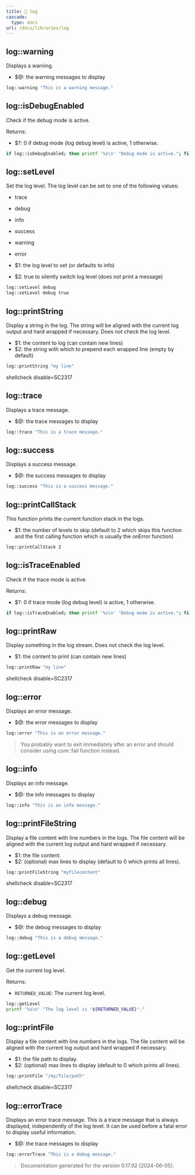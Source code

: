 ```yaml
---
title: 📂 log
cascade:
  type: docs
url: /docs/libraries/log
---
```


## log::warning

Displays a warning.

- $@: the warning messages to display

```bash
log::warning "This is a warning message."
```


## log::isDebugEnabled

Check if the debug mode is active.

Returns:

- $?: 0 if debug mode (log debug level) is active, 1 otherwise.

```bash
if log::isDebugEnabled; then printf '%s\n' "Debug mode is active."; fi
```


## log::setLevel

Set the log level. The log level can be set to one of the following values:

- trace
- debug
- info
- success
- warning
- error

- $1: the log level to set (or defaults to info)
- $2: true to silently switch log level (does not print a message)

```bash
log::setLevel debug
log::setLevel debug true
```


## log::printString

Display a string in the log.
The string will be aligned with the current log output and hard wrapped if necessary.
Does not check the log level.

- $1: the content to log (can contain new lines)
- $2: the string with which to prepend each wrapped line (empty by default)

```bash
log::printString "my line"
```
shellcheck disable=SC2317


## log::trace

Displays a trace message.

- $@: the trace messages to display

```bash
log::trace "This is a trace message."
```


## log::success

Displays a success message.

- $@: the success messages to display

```bash
log::success "This is a success message."
```


## log::printCallStack

This function prints the current function stack in the logs.

- $1: the number of levels to skip (default to 2 which skips this function
      and the first calling function which is usually the onError function)

```bash
log::printCallStack 2
```


## log::isTraceEnabled

Check if the trace mode is active.

Returns:

- $?: 0 if trace mode (log debug level) is active, 1 otherwise.

```bash
if log::isTraceEnabled; then printf '%s\n' "Debug mode is active."; fi
```


## log::printRaw

Display something in the log stream.
Does not check the log level.

- $1: the content to print (can contain new lines)

```bash
log::printRaw "my line"
```
shellcheck disable=SC2317


## log::error

Displays an error message.

- $@: the error messages to display

```bash
log::error "This is an error message."
```

> You probably want to exit immediately after an error and should consider using core::fail function instead.


## log::info

Displays an info message.

- $@: the info messages to display

```bash
log::info "This is an info message."
```


## log::printFileString

Display a file content with line numbers in the logs.
The file content will be aligned with the current log output and hard wrapped if necessary.

- $1: the file content.
- $2: (optional) max lines to display (default to 0 which prints all lines).

```bash
log::printFileString "myfilecontent"
```
shellcheck disable=SC2317


## log::debug

Displays a debug message.

- $@: the debug messages to display

```bash
log::debug "This is a debug message."
```


## log::getLevel

Get the current log level.

Returns:

- `RETURNED_VALUE`: The current log level.

```bash
log::getLevel
printf '%s\n' "The log level is ⌜${RETURNED_VALUE}⌝."
```


## log::printFile

Display a file content with line numbers in the logs.
The file content will be aligned with the current log output and hard wrapped if necessary.

- $1: the file path to display.
- $2: (optional) max lines to display (default to 0 which prints all lines).

```bash
log::printFile "/my/file/path"
```
shellcheck disable=SC2317


## log::errorTrace

Displays an error trace message.
This is a trace message that is always displayed, independently of the log level.
It can be used before a fatal error to display useful information.

- $@: the trace messages to display

```bash
log::errorTrace "This is a debug message."
```




> Documentation generated for the version 0.17.92 (2024-06-05).
